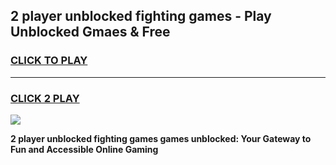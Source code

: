 
## 2 player unblocked fighting games - Play Unblocked Gmaes & Free
<h3>
<a href="https://premium.freeplayer.one?title=2_player_unblocked_fighting_games&ref=20F">CLICK TO PLAY</a></h3>
<hr>

<h3>
<a href="https://premium.freeplayer.one?title=2_player_unblocked_fighting_games&ref=20F">CLICK 2 PLAY</a>
  
</h3>

<a href="https://premium.freeplayer.one?title=2_player_unblocked_fighting_games&ref=20F/"><img src="https://clearcache.store/games.png"></a>


**2 player unblocked fighting games games unblocked: Your Gateway to Fun and Accessible Online Gaming**
